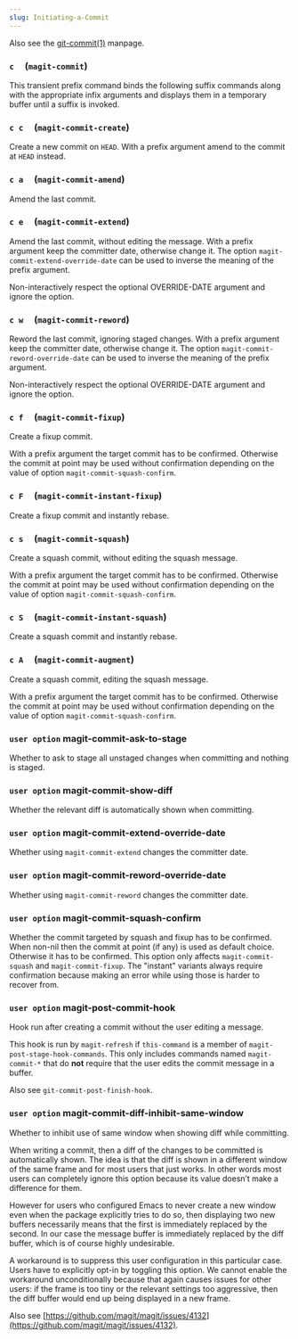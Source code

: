 ```yaml
---
slug: Initiating-a-Commit
---
```


Also see the [git-commit(1)](/docs/magit/http://git-scm.com/docs/git-commit) manpage.

### `c`     (`magit-commit`)

This transient prefix command binds the following suffix commands along with the appropriate infix arguments and displays them in a temporary buffer until a suffix is invoked.

### `c c`     (`magit-commit-create`)

Create a new commit on `HEAD`. With a prefix argument amend to the commit at `HEAD` instead.

### `c a`     (`magit-commit-amend`)

Amend the last commit.

### `c e`     (`magit-commit-extend`)

Amend the last commit, without editing the message. With a prefix argument keep the committer date, otherwise change it. The option `magit-commit-extend-override-date` can be used to inverse the meaning of the prefix argument.

Non-interactively respect the optional OVERRIDE-DATE argument and ignore the option.

### `c w`     (`magit-commit-reword`)

Reword the last commit, ignoring staged changes. With a prefix argument keep the committer date, otherwise change it. The option `magit-commit-reword-override-date` can be used to inverse the meaning of the prefix argument.

Non-interactively respect the optional OVERRIDE-DATE argument and ignore the option.

### `c f`     (`magit-commit-fixup`)

Create a fixup commit.

With a prefix argument the target commit has to be confirmed. Otherwise the commit at point may be used without confirmation depending on the value of option `magit-commit-squash-confirm`.

### `c F`     (`magit-commit-instant-fixup`)

Create a fixup commit and instantly rebase.

### `c s`     (`magit-commit-squash`)

Create a squash commit, without editing the squash message.

With a prefix argument the target commit has to be confirmed. Otherwise the commit at point may be used without confirmation depending on the value of option `magit-commit-squash-confirm`.

### `c S`     (`magit-commit-instant-squash`)

Create a squash commit and instantly rebase.

### `c A`     (`magit-commit-augment`)

Create a squash commit, editing the squash message.

With a prefix argument the target commit has to be confirmed. Otherwise the commit at point may be used without confirmation depending on the value of option `magit-commit-squash-confirm`.

### <span className="tag useroption">`user option`</span> **magit-commit-ask-to-stage**

Whether to ask to stage all unstaged changes when committing and nothing is staged.

### <span className="tag useroption">`user option`</span> **magit-commit-show-diff**

Whether the relevant diff is automatically shown when committing.

### <span className="tag useroption">`user option`</span> **magit-commit-extend-override-date**

Whether using `magit-commit-extend` changes the committer date.

### <span className="tag useroption">`user option`</span> **magit-commit-reword-override-date**

Whether using `magit-commit-reword` changes the committer date.

### <span className="tag useroption">`user option`</span> **magit-commit-squash-confirm**

Whether the commit targeted by squash and fixup has to be confirmed. When non-nil then the commit at point (if any) is used as default choice. Otherwise it has to be confirmed. This option only affects `magit-commit-squash` and `magit-commit-fixup`. The "instant" variants always require confirmation because making an error while using those is harder to recover from.

### <span className="tag useroption">`user option`</span> **magit-post-commit-hook**

Hook run after creating a commit without the user editing a message.

This hook is run by `magit-refresh` if `this-command` is a member of `magit-post-stage-hook-commands`. This only includes commands named `magit-commit-*` that do **not** require that the user edits the commit message in a buffer.

Also see `git-commit-post-finish-hook`.

### <span className="tag useroption">`user option`</span> **magit-commit-diff-inhibit-same-window**

Whether to inhibit use of same window when showing diff while committing.

When writing a commit, then a diff of the changes to be committed is automatically shown. The idea is that the diff is shown in a different window of the same frame and for most users that just works. In other words most users can completely ignore this option because its value doesn’t make a difference for them.

However for users who configured Emacs to never create a new window even when the package explicitly tries to do so, then displaying two new buffers necessarily means that the first is immediately replaced by the second. In our case the message buffer is immediately replaced by the diff buffer, which is of course highly undesirable.

A workaround is to suppress this user configuration in this particular case. Users have to explicitly opt-in by toggling this option. We cannot enable the workaround unconditionally because that again causes issues for other users: if the frame is too tiny or the relevant settings too aggressive, then the diff buffer would end up being displayed in a new frame.

Also see [https://github.com/magit/magit/issues/4132](https://github.com/magit/magit/issues/4132).
